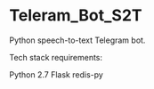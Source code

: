 # Teleram_Bot_S2T
Python speech-to-text Telegram bot.


Tech stack requirements:

Python 2.7
Flask
redis-py
